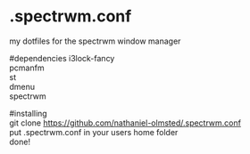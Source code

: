 # .spectrwm.conf
my dotfiles for the spectrwm window manager

#dependencies
i3lock-fancy                                       
pcmanfm                            
st                          
dmenu                        
spectrwm                       

#installing                       
git clone https://github.com/nathaniel-olmsted/.spectrwm.conf                    
put .spectrwm.conf in your users home folder                      
done!             
 
